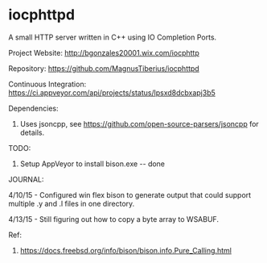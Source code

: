 # iocphttpd
A small HTTP server written in C++ using IO Completion Ports.

Project Website:
http://bgonzales20001.wix.com/iocphttp

Repository:
https://github.com/MagnusTiberius/iocphttpd

Continuous Integration:
https://ci.appveyor.com/api/projects/status/lpsxd8dcbxapj3b5

Dependencies:

1) Uses jsoncpp, see https://github.com/open-source-parsers/jsoncpp for details.

TODO:

1) Setup AppVeyor to install bison.exe  -- done

JOURNAL:

4/10/15 - Configured win flex bison to generate output that could support multiple .y and .l files in one directory.

4/13/15 - Still figuring out how to copy a byte array to WSABUF.

Ref:

1) https://docs.freebsd.org/info/bison/bison.info.Pure_Calling.html
